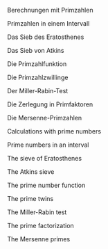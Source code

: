 Berechnungen mit Primzahlen

Primzahlen in einem Intervall

Das Sieb des Eratosthenes

Das Sieb von Atkins

Die Primzahlfunktion

Die Primzahlzwillinge

Der Miller-Rabin-Test

Die Zerlegung in Primfaktoren

Die Mersenne-Primzahlen



Calculations with prime numbers

Prime numbers in an interval

The sieve of Eratosthenes

The Atkins sieve

The prime number function

The prime twins

The Miller-Rabin test

The prime factorization

The Mersenne primes
